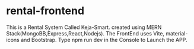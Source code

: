 # rental-frontend
This is a Rental System Called Keja-Smart.
created using MERN Stack(MongoBB,Express,React,Nodejs).
The FrontEnd uses Vite, material-icons and Bootstrap.
Type npm run dev in the Console to Launch the APP.

